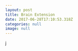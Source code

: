 ```yaml
---
layout: post
title: Brain Extension
date: 2017-06-28T17:10:53.318Z
categories: null
image: null
---
```

j

